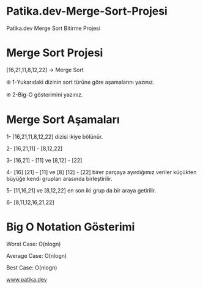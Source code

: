 # Patika.dev-Merge-Sort-Projesi
Patika.dev Merge Sort Bitirme Projesi

# Merge Sort Projesi

[16,21,11,8,12,22] -> Merge Sort

֎ 1-Yukarıdaki dizinin sort türüne göre aşamalarını yazınız.

֎ 2-Big-O gösterimini yazınız.

# Merge Sort Aşamaları

1- [16,21,11,8,12,22] dizisi ikiye bölünür.

2- [16,21,11]  -  [8,12,22]

3- [16,21]  -  [11]  ve  [8,12]  -  [22]

4- [16] [21]  -  [11]  ve  [8] [12]  -  [22] birer parçaya ayırdığımız veriler küçükten büyüğe kendi grupları arasında birleştirilir.

5- [11,16,21]  ve  [8,12,22] en son iki grup da bir araya getirilir.

6- [8,11,12,16,21,22]

# Big O Notation Gösterimi

Worst Case: O(nlogn)

Average Case: O(nlogn)

Best Case: O(nlogn)

www.patika.dev
